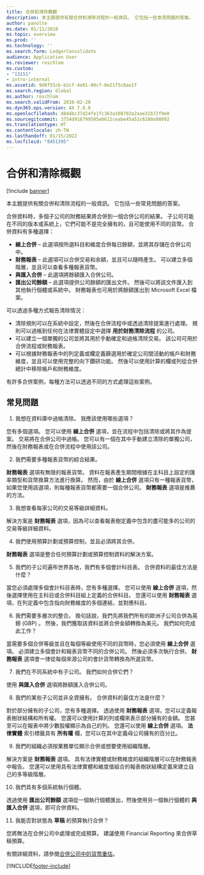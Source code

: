 ```yaml
---
title: 合併和清除概觀
description: 本主題提供有關合併和清除流程的一般資訊。 它包括一些常見問題的答案。
author: panolte
ms.date: 01/11/2018
ms.topic: overview
ms.prod: ''
ms.technology: ''
ms.search.form: LedgerConsolidate
audience: Application User
ms.reviewer: roschlom
ms.custom:
- "13151"
- intro-internal
ms.assetid: 9d8f55cb-b2cf-4e01-89cf-0e21f5c8ae1f
ms.search.region: Global
ms.author: roschlom
ms.search.validFrom: 2016-02-28
ms.dyn365.ops.version: AX 7.0.0
ms.openlocfilehash: d844bc37d24fe1fc363a108702a2aae32b72f9e0
ms.sourcegitcommit: 3754d916799595eb611ceabe45a52c6280a98992
ms.translationtype: HT
ms.contentlocale: zh-TW
ms.lasthandoff: 01/15/2022
ms.locfileid: "8451395"
---
```

# <a name="consolidation-and-elimination-overview"></a>合併和清除概觀

[!include [banner](../includes/banner.md)]

本主題提供有關合併和清除流程的一般資訊。 它包括一些常見問題的答案。

合併資料時，多個子公司的財務結果將合併到一個合併公司的結果。 子公司可能在不同的版本或系統上，它們可能不是完全擁有的，且可能使用不同的貨幣。 合併資料有多種選擇：

-   **線上合併** – 此選項按所選科目和維度合併每日餘額，並將其存儲在合併公司中。
-   **財務報表** – 此選項可以合併交易和余額，並且可以隨時產生。 可以建立多個階層，並且可以查看多種報表貨幣。
-   **與匯入合併** – 此選項將餘額匯入合併公司。
-   **匯出公司餘額** – 此選項提供公司餘額的匯出文件。 然後可以將該文件匯入到其他執行個體或系統中。 財務報表也可用於將餘額匯出到 Microsoft Excel 檔案。

可以透過多種方式報告清除情況：

-  清除規則可以在系統中設定，然後在合併流程中或透過清除提案進行處理。 規則可以過帳到任何在法律實體設定中選擇 **用於財務清除流程** 的公司。
-   可以建立一個單獨的公司並將其用於手動確定和過帳清除交易。 該公司可用於合併流程或財務報表。
-  可以根據財務報表中的列定義或欄定義篩選用於確定公司間活動的帳戶和財務維度，並且可以使用完整的向下鑽研功能。 然後可以使用計算的欄或列從合併總計中移除帳戶和財務維度。

有許多合併案例，每種方法可以透過不同的方式處理這些案例。

## <a name="frequently-asked-questions"></a>常見問題
1. 我想在資料庫中過帳清除。 我應該使用哪些選項？

您有多個選項。 您可以使用 **線上合併** 選項，並在流程中包括清除或將其作為提案。 交易將在合併公司中過帳。 您可以有一個在其中手動建立清除的單獨公司，然後在財務報表或在合併流程中使用該公司。

2.  我們需要多種報表貨幣的綜合結果。

**財務報表** 選項有無限的報表貨幣。 資料在報表產生期間根據在主科目上設定的匯率類型和貨幣換算方法進行換算。 然而，由於 **線上合併** 選項只有一種報表貨幣，如果您使用該選項，則每種報表貨幣都需要一個合併公司。 **財務報表** 選項是推薦的方法。

3. 我想查看每家公司的交易等級詳細資料。

解決方案是 **財務報表** 選項，因為可以查看報表樹定義中包含的盡可能多的公司的交易等級詳細資料。

4. 我們使用預算計劃或預算控制，並且必須將其合併。

**財務報表** 選項是整合任何預算計劃或預算控制資料的解決方案。

5. 我們的子公司遍布世界各地，我們有多個會計科目表。 合併資料的最佳方法是什麼？

當您必須處理多個會計科目表時，您有多種選擇。 您可以使用 **線上合併** 選項，然後選擇使用在主科目或合併科目組上定義的合併科目。 您還可以使用 **財務報表** 選項，在列定義中包含指向財務維度的多個連結，並對應科目。

6. 我們需要多層次的整合。 換句話說，我們先將我們所有的歐洲子公司合併為英鎊 (GBP) 。 然後，我們獲取該資料並將合併金額轉換為美元。 我們如何完成此工作？

當需要多個合併等級並且在每個等級使用不同的貨幣時，您必須使用 **線上合併** 選項。 必須建立多個會計和報表貨幣不同的合併公司。 然後必須多次執行合併。 **財務報表** 選項會一律從每個來源公司的會計貨幣轉換為所選貨幣。

7. 我們在不同系統中有子公司。 我們如何合併它們？

使用 **與匯入合併** 選項將餘額匯入合併公司。

8. 我們的某些子公司並非全資擁有。 合併資料的最佳方法是什麼？

對於部分擁有的子公司，您有多種選擇。 透過使用 **財務報表** 選項，您可以定義報表樹狀結構和所有權。 您還可以使用計算的列或欄來表示部分擁有的金額。 您甚至可以在報表中將少數股權顯示為自己的列。 您還可以使用 **線上合併** 選項。 **法律實體** 索引標籤具有 **所有權** 欄，您可以在其中定義母公司擁有的百分比。

9. 我們的組織必須按業務單位顯示合併或想要使用組織階層。

解決方案是 **財務報表** 選項。 具有法律實體或財務維度的組織階層可以在財務報表中報告。 您還可以使用具有法律實體和維度值組合的報表樹狀結構定義來建立自己的多等級階層。

10. 我們具有多個系統執行個體。

透過使用 **匯出公司餘額** 選項從一個執行個體匯出，然後使用另一個執行個體的 **與匯入合併** 選項，即可合併資料。

11. 我能否對狀態為 **草稿** 的預算執行合併？ 
            
您將無法在合併公司中處理或完成預算。 建議使用 Financial Reporting 來合併草稿預算。

有關詳細資料，請參閱[合併公司中的貨幣重估](../general-ledger/currency-revaluation-consolidation-company.md)。




[!INCLUDE[footer-include](../../includes/footer-banner.md)]
